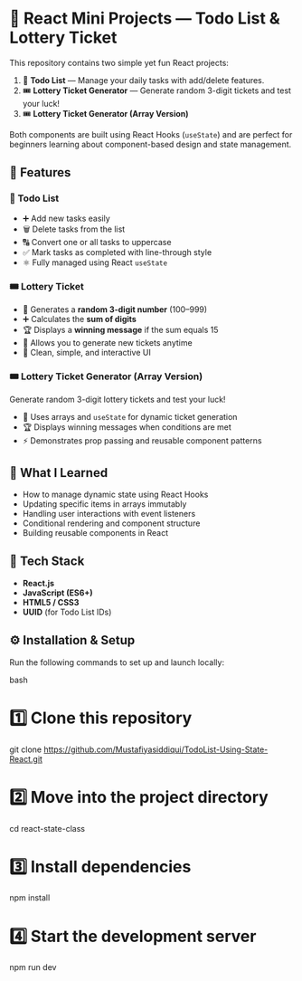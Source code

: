 # 🧩 React Mini Projects — Todo List & Lottery Ticket

This repository contains two simple yet fun React projects:  
1. 📝 **Todo List** — Manage your daily tasks with add/delete features.  
2. 🎟️ **Lottery Ticket Generator** — Generate random 3-digit tickets and test your luck!
3. 🎟️ **Lottery Ticket Generator (Array Version)**

Both components are built using React Hooks (`useState`) and are perfect for beginners learning about component-based design and state management.



## 🚀 Features

### 📝 Todo List
- ➕ Add new tasks easily  
- 🗑️ Delete tasks from the list  
- 🔠 Convert one or all tasks to uppercase  
- ✅ Mark tasks as completed with line-through style  
- ⚛️ Fully managed using React `useState`

### 🎟️ Lottery Ticket
- 🎲 Generates a **random 3-digit number** (100–999)  
- ➕ Calculates the **sum of digits**  
- 🏆 Displays a **winning message** if the sum equals 15  
- 🔁 Allows you to generate new tickets anytime  
- 🎉 Clean, simple, and interactive UI

### 🎟️ Lottery Ticket Generator (Array Version)
Generate random 3-digit lottery tickets and test your luck!  
- 🎲 Uses arrays and `useState` for dynamic ticket generation  
- 🏆 Displays winning messages when conditions are met  
- ⚡ Demonstrates prop passing and reusable component patterns



## 🧠 What I Learned

- How to manage dynamic state using React Hooks  
- Updating specific items in arrays immutably  
- Handling user interactions with event listeners  
- Conditional rendering and component structure  
- Building reusable components in React



## 🧩 Tech Stack

- **React.js**
- **JavaScript (ES6+)**
- **HTML5 / CSS3**
- **UUID** (for Todo List IDs)



## ⚙️ Installation & Setup

Run the following commands to set up and launch locally:

bash
# 1️⃣ Clone this repository
git clone  https://github.com/Mustafiyasiddiqui/TodoList-Using-State-React.git

# 2️⃣ Move into the project directory
cd react-state-class

# 3️⃣ Install dependencies
npm install

# 4️⃣ Start the development server
npm run dev
